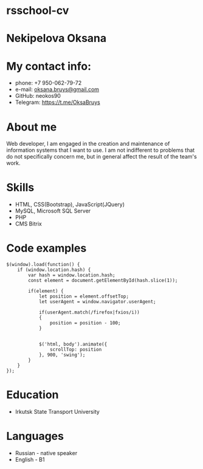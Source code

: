 # rsschool-cv
# Nekipelova Oksana
# My contact info:
* phone: +7 950-062-79-72
* e-mail: <oksana.bruys@gmail.com>
* GitHub: neokos90
* Telegram: <https://t.me/OksaBruys>

# About me
Web developer, I am engaged in the creation and maintenance of information systems that I want to use. I am not indifferent to problems that do not specifically concern me, but in general affect the result of the team's work. 

# Skills
* HTML, CSS(Bootstrap), JavaScript(JQuery)
* MySQL, Microsoft SQL Server
* PHP
* CMS Bitrix

# Code examples

    $(window).load(function() {
	    if (window.location.hash) {
            var hash = window.location.hash;
            const element = document.getElementById(hash.slice(1));

            if(element) {
                let position = element.offsetTop;
                let userAgent = window.navigator.userAgent;

                if(userAgent.match(/firefox|fxios/i))
                {
                    position = position - 100;
                }


                $('html, body').animate({
                    scrollTop: position
                }, 900, 'swing');
            }
	    }
    });

# Education
 * Irkutsk State Transport University 

 # Languages 
 * Russian - native speaker
 * English - B1